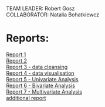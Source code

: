 TEAM LEADER: Robert Gosz<br>
COLLABORATOR: Natalia Bohatkiewcz

# Reports:
[Report 1](Report1/Report1.md)<br>
[Report 2](Report2/Report2.md)<br>
[Report 3 - data cleansing](Report2/Exercise4.md)<br>
[Report 4 - data visualisation](Report4/Report4.md)<br>
[Report 5 - Univariate Analysis](Report5/Exercise8.md)<br>
[Report 6 - Bivariate Analysis](Report6/Exercise9.md)<br>
[Report 7 - Multivariate Analysis](Report7/Exercise10.md)<br>
[additional report](add_report/mulitvariate_analysys.md)<br>


